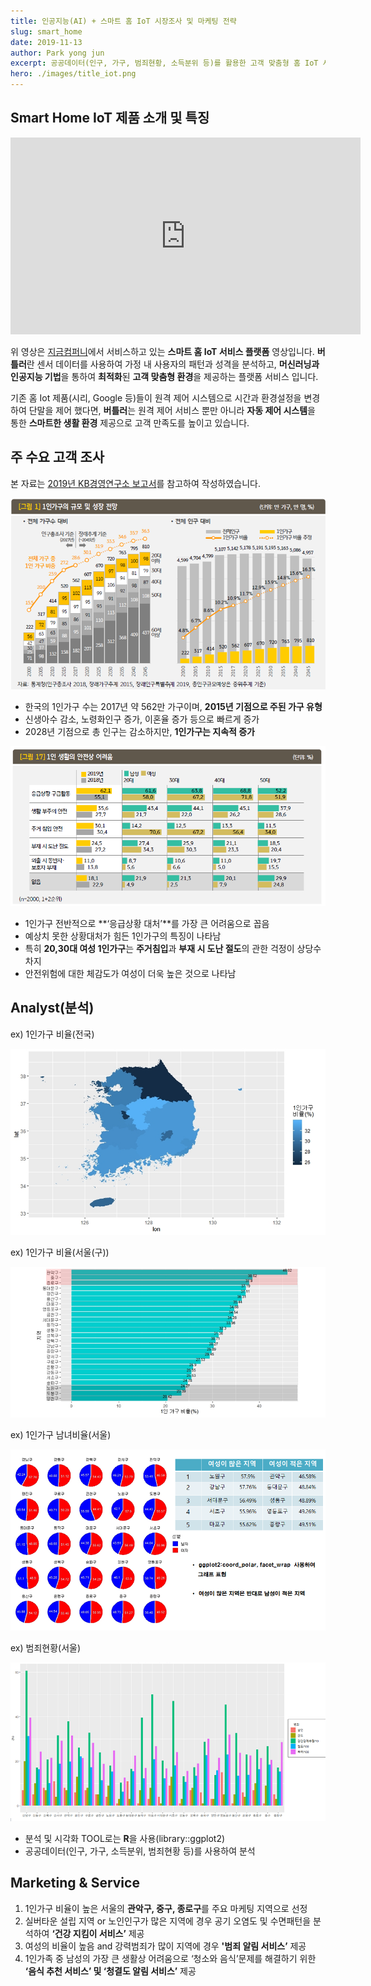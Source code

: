 ```yaml
---
title: 인공지능(AI) + 스마트 홈 IoT 시장조사 및 마케팅 전략
slug: smart_home
date: 2019-11-13
author: Park yong jun
excerpt: 공공데이터(인구, 가구, 범죄현황, 소득분위 등)를 활용한 고객 맞춤형 홈 IoT 서비스 플랫폼 기획 
hero: ./images/title_iot.png
---
```

## Smart Home IoT 제품 소개 및 특징

<iframe width="560" height="315" src="https://www.youtube.com/embed/DXyvIlXmIRA" frameborder="0" allow="accelerometer; autoplay; encrypted-media; gyroscope; picture-in-picture" allowfullscreen></iframe>
<br/>

위 영상은 [지금컴퍼니](http://jiguem.com/)에서 서비스하고 있는 **스마트 홈 IoT 서비스 플랫폼** 영상입니다.
**버틀러**란 센서 데이터를 사용하여 가정 내 사용자의 패턴과 성격을 분석하고, **머신러닝과 인공지능 기법**을 통하여 **최적화**된 **고객 맞춤형 환경**을 제공하는 플랫폼 서비스 입니다.

기존 홈 Iot 제품(시리, Google 등)들이 원격 제어 시스템으로 시간과 환경설정을 변경하여 단말을 제어 했다면, **버틀러**는 원격 제어 서비스 뿐만 아니라 **자동 제어 시스템**을 통한 **스마트한 생활 환경** 제공으로 고객 만족도를 높이고 있습니다.

## 주 수요 고객 조사
본 자료는 [2019년 KB경영연구소 보고서](https://www.kbfg.com/kbresearch/report/reportView.do?reportId=1003809)를 참고하여 작성하였습니다.

![가구동향 및 전망](./images/2_1.png)

- 한국의 1인가구 수는 2017년 약 562만 가구이며, **2015년 기점으로 주된 가구 유형**
- 신생아수 감소, 노령화인구 증가, 이혼율 증가 등으로 빠르게 증가
- 2028년 기점으로 총 인구는 감소하지만, **1인가구는 지속적 증가**

![1인가구의 어려움](./images/2_2.png)

- 1인가구 전반적으로 **‘응급상황 대처’**를 가장 큰 어려움으로 꼽음
- 예상치 못한 상황대처가 힘든 1인가구의 특징이 나타남
- 특히 **20,30대 여성 1인가구**는  **주거침입**과 **부재 시 도난 절도**의 관한 걱정이 상당수 차지
- 안전위험에 대한 체감도가 여성이 더욱 높은 것으로 나타남

## Analyst(분석)

<figcaption>ex)  1인가구 비율(전국)
</figcaption>

![1인가구(전국)](./images/3_1.png)

<figcaption>ex) 1인가구 비율(서울(구))
</figcaption>

![1안가구(서울)](./images/3_2.png)

<figcaption>ex) 1인가구 남녀비율(서울)
</figcaption>

![남녀비율(서울)](./images/3_3.png)

<figcaption>ex) 범죄현황(서울)
</figcaption>

![범죄현황](./images/3_4.png)
- 분석 및 시각화 TOOL로는 **R**을 사용(library::ggplot2)
- 공공데이터(인구, 가구, 소득분위, 범죄현황 등)를 사용하여 분석 

## Marketing & Service

1. 1인가구 비율이 높은 서울의 **관악구, 중구, 종로구**를 주요 마케팅 지역으로 선정
2. 실버타운 설립 지역 or 노인인구가 많은 지역에 경우 공기 오염도 및 수면패턴을 분석하여 **‘건강 지킴이 서비스’** 제공 
3. 여성의 비율이 높음 and 강력범죄가 많이 지역에 경우 **'범죄 알림 서비스’** 제공
4. 1인가족 중 남성의 가장 큰 생활상 어려움으로 ‘청소와 음식’문제를 해결하기 위한 **‘음식 추천 서비스’ 및 ‘청결도 알림 서비스’** 제공  

